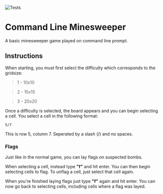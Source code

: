 ![Tests](https://github.com/RyMaDe/Command-Line-Minesweeper/actions/workflows/tests.yml/badge.svg)
# Command Line Minesweeper
A basic minesweeper game played on command line prompt.

## Instructions
When starting, you must first select the difficulty which corresponds to the gridsize:

> 1 - 10x10

> 2 - 15x15

> 3 - 20x20

Once a difficulty is selected, the board appears and you can begin selecting a cell. You select a cell in the following format:

    5/7

This is row 5, column 7. Seperated by a slash (/) and no spaces.

### Flags
Just like in the normal game, you can lay flags on suspected bombs.

When selecting a cell, instead type **"f"** and hit enter. You can then begin selecting cells to flag. To unflag a cell, just select that cell again.

When you're finished laying flags just type **"f"** again and hit enter. You can now go back to selecting cells, including cells where a flag was layed.